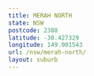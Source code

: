 ```yaml
---
title: MERAH NORTH
state: NSW
postcode: 2388
latitude: -30.427329
longitude: 149.001543
url: /nsw/merah-north/
layout: suburb
---
```

